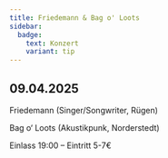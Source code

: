 ```yaml
---
title: Friedemann & Bag o' Loots
sidebar:
  badge:
    text: Konzert
    variant: tip
---
```


## 09.04.2025

Friedemann (Singer/Songwriter, Rügen)

Bag o‘ Loots (Akustikpunk, Norderstedt)

Einlass 19:00 – Eintritt 5-7€
